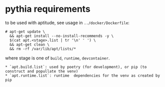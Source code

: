 # pythia requirements

to be used with aptitude, see usage in `../docker/Dockerfile`:

```console
# apt-get update \
  && apt-get install --no-install-recommends -y \
  $(cat apt.<stage>.list | tr '\n' ' ') \
  && apt-get clean \
  && rm -rf /var/lib/apt/lists/*
```
where stage is one of `build`, `runtime`, `devcontainer`.

```console
* `apt.build.list`: used by poetry (for development), or pip (to construct and popullate the venv)
* `apt.runtime.list`: runtime  dependencies for the venv as created by pip
